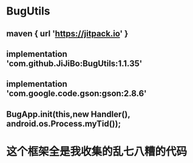 # BugUtils

## maven { url 'https://jitpack.io' }
## implementation 'com.github.JiJiBo:BugUtils:1.1.35'
## implementation 'com.google.code.gson:gson:2.8.6'
## BugApp.init(this,new Handler(),  android.os.Process.myTid());


# 这个框架全是我收集的乱七八糟的代码
